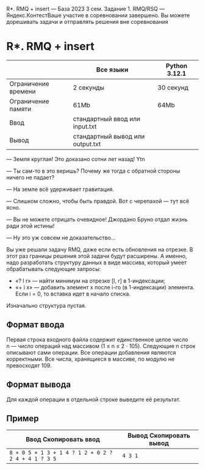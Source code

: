 R\*. RMQ + insert — База 2023 3 сем. Задание 1. RMQ/RSQ — Яндекс.КонтестВаше участие в соревновании завершено. Вы можете дорешивать задачи и отправлять решения вне соревнования

# R\*. RMQ + insert

|  | Все языки | Python 3.12.1 |
| --- | --- | --- |
| Ограничение времени | 2 секунды | 30 секунд |
| Ограничение памяти | 61Mb | 64Mb |
| Ввод | стандартный ввод или input.txt | |
| Вывод | стандартный вывод или output.txt | |

— Земля круглая! Это доказано сотни лет назад! Ytn

— Ты сам-то в это веришь? Почему же тогда с обратной стороны ничего не падает?

— На земле всё удерживает гравитация.

— Слишком сложно, чтобы быть правдой. Вот с черепахой — тут всё ясно.

— Вы не можете отрицать очевидное! Джордано Бруно отдал жизнь ради этой истины!

— Ну это уж совсем не доказательство…

Вы уже решали задачу RMQ, даже если есть обновления на отрезке. В этот раз границы решения этой задачи будут расширены. А
именно, надо разработать структуру данных в виде массива, который умеет обрабатывать следующие запросы:

- «? l r» — найти минимум на отрезке \[l, r\] в 1-индексации;
- «+ i x» — добавить элемент x после i-го (в 1-индексации) элемента. Если i = 0, то вставка идет в начало списка.

Изначально структура пустая.

## Формат ввода

Первая строка входного файла содержит единственное целое число n — число операций над массивом (1 ≤ n ≤ 2 ⋅ 105). Следующие n строк описывают сами операции. Все операции добавления являются корректными. Все числа, хранящиеся в массиве, по модулю не
превосходят 109.

## Формат вывода

Для каждой операции в отдельной строке выведите её результат.

## Пример

| Ввод Скопировать ввод | Вывод Скопировать вывод |
| --- | --- |
| `8 + 0 5 + 1 3 + 1 4 ? 1 2 + 0 2 ? 2 4 + 4 1 ? 3 5 ` | `4 3 1 ` |
